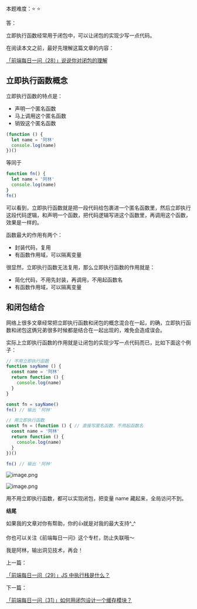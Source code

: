 本题难度：⭐ ⭐ 

答：

立即执行函数经常用于闭包中，可以让闭包的实现少写一点代码。

在阅读本文之前，最好先理解这篇文章的内容：


[「前端每日一问（28）」说说你对闭包的理解](https://github.com/wlllyfor/question-everyday/blob/main/Blog/28.%E8%AF%B4%E8%AF%B4%E4%BD%A0%E5%AF%B9%E9%97%AD%E5%8C%85%E7%9A%84%E7%90%86%E8%A7%A3.md)

## 立即执行函数概念

立即执行函数的特点是：

- 声明一个匿名函数
- 马上调用这个匿名函数
- 销毁这个匿名函数

```js
(function () {
  let name = '阿林'
  console.log(name)
})()
```
等同于
```js
function fn() {
  let name = '阿林'
  console.log(name)
}
fn()
```
可以看到，立即执行函数就是把一段代码给包裹进一个匿名函数里，然后立即执行这段代码逻辑，和声明一个函数，把代码逻辑写进这个函数里，再调用这个函数，效果是一样的。

函数最大的作用有两个：

- 封装代码，复用
- 有函数作用域，可以隔离变量

很显然，立即执行函数无法复用，那么立即执行函数的作用就是：

- 简化代码，不用先封装，再调用，不用起函数名
- 有函数作用域，可以隔离变量

## 和闭包结合

网络上很多文章经常把立即执行函数和闭包的概念混合在一起，的确，立即执行函数和闭包这俩兄弟很多时候都是结合在一起出现的，难免会造成误会。

实际上立即执行函数的作用就是让闭包的实现少写一点代码而已，比如下面这个例子：

```js
// 不用立即执行函数
function sayName () {
  const name = '阿林'
  return function () {
    console.log(name)
  }
}

const fn = sayName()
fn() // 输出 '阿林'
```
```js
// 用立即执行函数
const fn = (function () { // 直接写匿名函数，不用起函数名
  const name = '阿林'
  return function () {
    console.log(name)
  }
})()

fn() // 输出 '阿林'
```

![image.png](https://p1-juejin.byteimg.com/tos-cn-i-k3u1fbpfcp/ef80dea796c44c3eb7bd7ccb0237bd8c~tplv-k3u1fbpfcp-watermark.image?)


![image.png](https://p9-juejin.byteimg.com/tos-cn-i-k3u1fbpfcp/d9eb6a06e43342cea894f212239c57db~tplv-k3u1fbpfcp-watermark.image?)

用不用立即执行函数，都可以实现闭包，把变量 name 藏起来，全局访问不到。

**结尾**

如果我的文章对你有帮助，你的👍就是对我的最大支持^_^

你也可以关注《前端每日一问》这个专栏，防止失联哦～

我是阿林，输出洞见技术，再会！

上一篇：

[「前端每日一问（29）」JS 中执行栈是什么？](https://github.com/wlllyfor/question-everyday/blob/main/Blog/29.JS%20%E4%B8%AD%E6%89%A7%E8%A1%8C%E6%A0%88%E6%98%AF%E4%BB%80%E4%B9%88%EF%BC%9F.md)

下一篇：

[「前端每日一问（31）」如何用闭包设计一个缓存模块？](https://juejin.cn/post/7079533527825383437)
